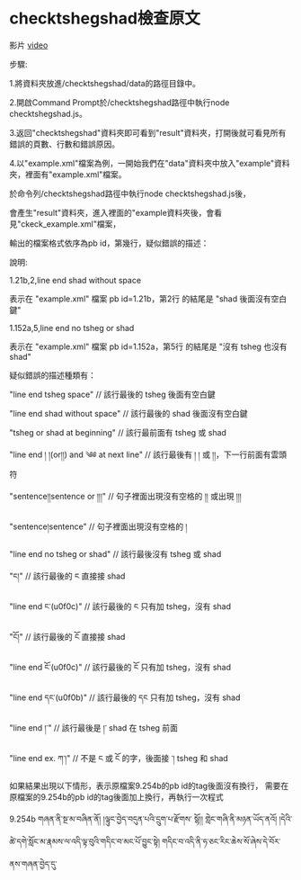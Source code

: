 # checktshegshad檢查原文

影片 [video](https://youtu.be/g1hmlGHYqk0)

步驟:

1.將資料夾放進/checktshegshad/data的路徑目錄中。

2.開啟Command Prompt於/checktshegshad路徑中執行node checktshegshad.js。

3.返回"checktshegshad"資料夾即可看到"result"資料夾，打開後就可看見所有錯誤的頁數、行數和錯誤原因。

4.以"example.xml"檔案為例，一開始我們在"data"資料夾中放入"example"資料夾，裡面有"example.xml"檔案。

  於命令列/checktshegshad路徑中執行node checktshegshad.js後，
  
  會產生"result"資料夾，進入裡面的"example資料夾後，會看見"ckeck_example.xml"檔案，
  
  輸出的檔案格式依序為pb id，第幾行，疑似錯誤的描述：
  

說明:

1.21b,2,line end shad without space 

表示在 "example.xml" 檔案 pb id=1.21b，第2行 的結尾是 "shad 後面沒有空白鍵"
  
1.152a,5,line end no tsheg or shad 

表示在 "example.xml" 檔案 pb id=1.152a，第5行 的結尾是 "沒有 tsheg 也沒有 shad"
  
疑似錯誤的描述種類有：

"line end tsheg space" // 該行最後的 tsheg 後面有空白鍵

"line end shad without space" // 該行最後的 shad 後面沒有空白鍵

"tsheg or shad at beginning" // 該行最前面有 tsheg 或 shad

"line end ། །(or།།) and ༄༅ at next line" // 該行最後有 ། ། 或 །།，下一行前面有雲頭符

"sentence།།sentence or །།།" // 句子裡面出現沒有空格的 །། 或出現 །།།

"sentence།sentence" // 句子裡面出現沒有空格的 །

"line end no tsheg or shad" // 該行最後沒有 tsheg 或 shad

"ང།" // 該行最後的 ང 直接接 shad

"line end ང༌(u0f0c)" // 該行最後的 ང 只有加 tsheg，沒有 shad

"ངོ།" // 該行最後的 ངོ 直接接 shad

"line end ངོ༌(u0f0c)" // 該行最後的 ངོ 只有加 tsheg，沒有 shad

"line end དང་(u0f0b)" // 該行最後的 དང 只有加 tsheg，沒有 shad

"line end །་" // 該行最後是 །་ shad 在 tsheg 前面

"line end ex. ཀ་།" // 不是 ང 或 ངོ 的字，後面接 ་། tsheg 和 shad

如果結果出現以下情形，表示原檔案9.254b的pb id的tag後面沒有換行，
需要在原檔案的9.254b的pb id的tag後面加上換行，再執行一次程式

9.254b   གཞན་ནི་སྔ་མ་བཞིན་ནོ། །ལྟུང་བྱེད་བདུན་པའི་དྲུག་པ་རྫོགས་
སྷོ།།                <head n="3" t="ལྟུང་བྱེད་བདུན་པའི་བདུན་པ་འཆད་པ།" type="ltungbyed" lv="5.4.74
" zh_pb="9.625"/>གླེང་གཞི་ནི་མཉན་ཡོད་ནའོ། །དེའི་ཚེ་དགེ་སློང་མ་རྣམས་ལ་འདི་ལྟ་བུའི་གདིང་བ་མང་པོ་བྱུང་སྟེ།
གདིང་བ་འདི་ནི་ཧ་ཅང་རིང་ཆེས་སོ་ཞེས་དེ་བོར་ནས་གཞན་བྱེད་དུ་


